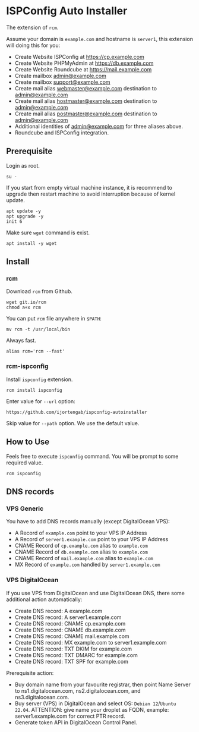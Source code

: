 # ISPConfig Auto Installer

The extension of `rcm`.

Assume your domain is `example.com` and hostname is `server1`, this extension will doing this for you:

- Create Website ISPConfig at https://cp.example.com
- Create Website PHPMyAdmin at https://db.example.com
- Create Website Roundcube at https://mail.example.com
- Create mailbox admin@example.com
- Create mailbox support@example.com
- Create mail alias webmaster@example.com destination to admin@example.com
- Create mail alias hostmaster@example.com destination to admin@example.com
- Create mail alias postmaster@example.com destination to admin@example.com
- Additional identities of admin@example.com for three aliases above.
- Roundcube and ISPConfig integration.

## Prerequisite

Login as root.

```
su -
```

If you start from empty virtual machine instance, it is recommend to upgrade
then restart machine to avoid interruption because of kernel update.

```
apt update -y
apt upgrade -y
init 6
```

Make sure `wget` command is exist.

```
apt install -y wget
```

## Install

### rcm

Download `rcm` from Github.

```
wget git.io/rcm
chmod a+x rcm
```

You can put `rcm` file anywhere in `$PATH`:

```
mv rcm -t /usr/local/bin
```

Always fast.

```
alias rcm='rcm --fast'
```

### rcm-ispconfig

Install `ispconfig` extension.

```
rcm install ispconfig
```

Enter value for `--url` option:

```
https://github.com/ijortengab/ispconfig-autoinstaller
```

Skip value for `--path` option. We use the default value.

## How to Use

Feels free to execute `ispconfig` command. You will be prompt to some required value.

```
rcm ispconfig
```

## DNS records

### VPS Generic

You have to add DNS records manually (except DigitalOcean VPS):

- A Record of `example.com` point to your VPS IP Address
- A Record of `server1.example.com` point to your VPS IP Address
- CNAME Record of `cp.example.com` alias to `example.com`
- CNAME Record of `db.example.com` alias to `example.com`
- CNAME Record of `mail.example.com` alias to `example.com`
- MX Record of `example.com` handled by `server1.example.com`

### VPS DigitalOcean

If you use VPS from DigitalOcean and use DigitalOcean DNS, there some additional
action automatically:

- Create DNS record: A example.com
- Create DNS record: A server1.example.com
- Create DNS record: CNAME cp.example.com
- Create DNS record: CNAME db.example.com
- Create DNS record: CNAME mail.example.com
- Create DNS record: MX example.com to server1.example.com
- Create DNS record: TXT DKIM for example.com
- Create DNS record: TXT DMARC for example.com
- Create DNS record: TXT SPF for example.com

Prerequisite action:

- Buy domain name from your favourite registrar, then point Name Server to
  ns1.digitalocean.com, ns2.digitalocean.com, and ns3.digitalocean.com.
- Buy server (VPS) in DigitalOcean and select OS: `Debian 12`/`Ubuntu 22.04`.
  ATTENTION: give name your droplet as FQDN, example: server1.example.com for
  correct PTR record.
- Generate token API in DigitalOcean Control Panel.
